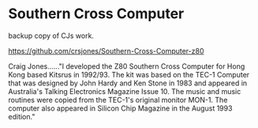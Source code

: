 # Southern Cross Computer

backup copy of CJs work.

https://github.com/crsjones/Southern-Cross-Computer-z80

Craig Jones......"I developed the Z80 Southern Cross Computer for Hong Kong based Kitsrus in 1992/93.
The kit was based on the TEC-1 Computer that was designed by John Hardy and Ken Stone
in 1983 and appeared in Australia's Talking Electronics Magazine Issue 10. 
The music and music routines were copied from the TEC-1's original monitor MON-1.
The computer also appeared in Silicon Chip Magazine in the August 1993 edition."
